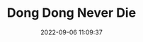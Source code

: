 ---
date: 2022-09-06 11:09:37
title: 'Dong Dong Never Die'	
tags: [free, 2D fighter, crazy, PC]
img: https://i.imgur.com/1cW9UYp.jpg
price: Free	
link: https://drive.google.com/file/d/16IVEFSVGsNRxItV-ygnSqRhCRX_tuc6f/view?usp=sharing	
discord: https://discord.gg/J2WdCh6zKC	

---